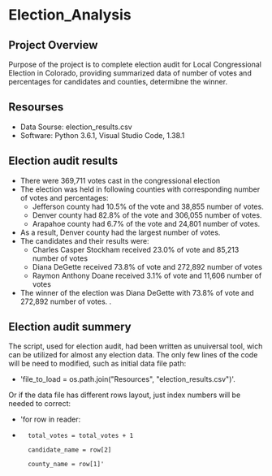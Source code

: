 # Election_Analysis

## Project Overview
Purpose of the project is to complete election audit for Local Congressional Election in Colorado, providing summarized data of number of votes and percentages for candidates and counties, determibne the winner.

## Resourses
- Data Sourse: election_results.csv
- Software: Python 3.6.1, Visual Studio Code, 1.38.1

## Election audit results
- There were 369,711 votes cast in the congressional election
- The election was held in following counties with corresponding number of votes and percentages:
    - Jefferson county had 10.5% of the vote and 38,855 number of votes.
    - Denver county had 82.8% of the vote and 306,055 number of votes.
    - Arapahoe county had 6.7% of the vote and 24,801 number of votes.
- As a result, Denver county had the largest number of votes.
- The candidates and their results were:
    - Charles Casper Stockham received 23.0% of vote and 85,213 number of votes
    - Diana DeGette received 73.8% of vote and 272,892 number of votes
    - Raymon Anthony Doane received 3.1% of vote and 11,606 number of votes 
- The winner of the election was Diana DeGette with 73.8% of vote and 272,892 number of votes. .

## Election audit summery
The script, used for election audit, had been written as unuiversal tool, wich can be utilized for almost any election data.
The only few lines of the code will be need to modified, such as initial data file path:
- 'file_to_load = os.path.join("Resources", "election_results.csv")'.

Or if the data file has different rows layout, just index numbers will be needed to correct:
- 'for row in reader:
- 
        total_votes = total_votes + 1
    
        candidate_name = row[2]
    
        county_name = row[1]'

